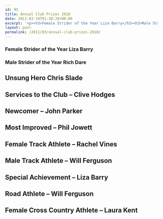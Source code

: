 ```yaml
---
id: 93
title: Annual Club Prizes 2010
date: 2011-03-10T01:38:29+00:00
excerpt: '<p><h3>Female Strider of the Year Liza Barry</h3><h3>Male Strider of the Year Rich Dare</h3><h2>Unsung Hero Chris Slade</h2><h2>Services to the Club - Clive Hodges</h2><h2>Newcomer - John Parker</h2><h2>Most Improved - Phil Jowett</h2><h2>Female Track Athlete - Rachel Vines</h2><h2>Male Track Athlete - Will Ferguson</h2><h2>Special Achievement - Liza Barry</h2><h2>Road Athlete - Will Ferguson</h2><h2>Female Cross Country Athlete - Laura Kent</h2></p>'
layout: post
permalink: /2011/03/annual-club-prizes-2010/
---
```

### Female Strider of the Year Liza Barry</p> 

### Male Strider of the Year Rich Dare</p> 

## Unsung Hero Chris Slade</p> 

## Services to the Club &#8211; Clive Hodges</p> 

## Newcomer &#8211; John Parker</p> 

## Most Improved &#8211; Phil Jowett</p> 

## Female Track Athlete &#8211; Rachel Vines</p> 

## Male Track Athlete &#8211; Will Ferguson</p> 

## Special Achievement &#8211; Liza Barry</p> 

## Road Athlete &#8211; Will Ferguson</p> 

## Female Cross Country Athlete &#8211; Laura Kent</p>